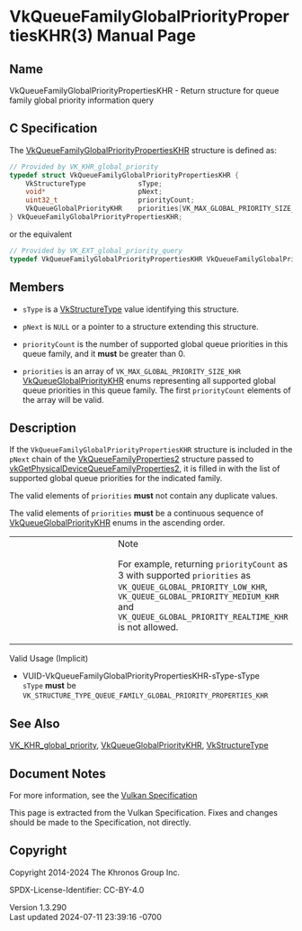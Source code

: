 # VkQueueFamilyGlobalPriorityPropertiesKHR(3) Manual Page

## Name

VkQueueFamilyGlobalPriorityPropertiesKHR - Return structure for queue
family global priority information query



## <a href="#_c_specification" class="anchor"></a>C Specification

The
[VkQueueFamilyGlobalPriorityPropertiesKHR](https://registry.khronos.org/vulkan/specs/1.3-extensions/man/html/VkQueueFamilyGlobalPriorityPropertiesKHR.html)
structure is defined as:

``` c
// Provided by VK_KHR_global_priority
typedef struct VkQueueFamilyGlobalPriorityPropertiesKHR {
    VkStructureType             sType;
    void*                       pNext;
    uint32_t                    priorityCount;
    VkQueueGlobalPriorityKHR    priorities[VK_MAX_GLOBAL_PRIORITY_SIZE_KHR];
} VkQueueFamilyGlobalPriorityPropertiesKHR;
```

or the equivalent

``` c
// Provided by VK_EXT_global_priority_query
typedef VkQueueFamilyGlobalPriorityPropertiesKHR VkQueueFamilyGlobalPriorityPropertiesEXT;
```

## <a href="#_members" class="anchor"></a>Members

- `sType` is a [VkStructureType](https://registry.khronos.org/vulkan/specs/1.3-extensions/man/html/VkStructureType.html) value identifying
  this structure.

- `pNext` is `NULL` or a pointer to a structure extending this
  structure.

- `priorityCount` is the number of supported global queue priorities in
  this queue family, and it **must** be greater than 0.

- `priorities` is an array of `VK_MAX_GLOBAL_PRIORITY_SIZE_KHR`
  [VkQueueGlobalPriorityKHR](https://registry.khronos.org/vulkan/specs/1.3-extensions/man/html/VkQueueGlobalPriorityKHR.html) enums
  representing all supported global queue priorities in this queue
  family. The first `priorityCount` elements of the array will be valid.

## <a href="#_description" class="anchor"></a>Description

If the `VkQueueFamilyGlobalPriorityPropertiesKHR` structure is included
in the `pNext` chain of the
[VkQueueFamilyProperties2](https://registry.khronos.org/vulkan/specs/1.3-extensions/man/html/VkQueueFamilyProperties2.html) structure
passed to
[vkGetPhysicalDeviceQueueFamilyProperties2](https://registry.khronos.org/vulkan/specs/1.3-extensions/man/html/vkGetPhysicalDeviceQueueFamilyProperties2.html),
it is filled in with the list of supported global queue priorities for
the indicated family.

The valid elements of `priorities` **must** not contain any duplicate
values.

The valid elements of `priorities` **must** be a continuous sequence of
[VkQueueGlobalPriorityKHR](https://registry.khronos.org/vulkan/specs/1.3-extensions/man/html/VkQueueGlobalPriorityKHR.html) enums in the
ascending order.

<table>
<colgroup>
<col style="width: 50%" />
<col style="width: 50%" />
</colgroup>
<tbody>
<tr>
<td class="icon"><em></em></td>
<td class="content">Note
<p>For example, returning <code>priorityCount</code> as 3 with supported
<code>priorities</code> as
<code>VK_QUEUE_GLOBAL_PRIORITY_LOW_KHR</code>,
<code>VK_QUEUE_GLOBAL_PRIORITY_MEDIUM_KHR</code> and
<code>VK_QUEUE_GLOBAL_PRIORITY_REALTIME_KHR</code> is not
allowed.</p></td>
</tr>
</tbody>
</table>

Valid Usage (Implicit)

- <a href="#VUID-VkQueueFamilyGlobalPriorityPropertiesKHR-sType-sType"
  id="VUID-VkQueueFamilyGlobalPriorityPropertiesKHR-sType-sType"></a>
  VUID-VkQueueFamilyGlobalPriorityPropertiesKHR-sType-sType  
  `sType` **must** be
  `VK_STRUCTURE_TYPE_QUEUE_FAMILY_GLOBAL_PRIORITY_PROPERTIES_KHR`

## <a href="#_see_also" class="anchor"></a>See Also

[VK_KHR_global_priority](https://registry.khronos.org/vulkan/specs/1.3-extensions/man/html/VK_KHR_global_priority.html),
[VkQueueGlobalPriorityKHR](https://registry.khronos.org/vulkan/specs/1.3-extensions/man/html/VkQueueGlobalPriorityKHR.html),
[VkStructureType](https://registry.khronos.org/vulkan/specs/1.3-extensions/man/html/VkStructureType.html)

## <a href="#_document_notes" class="anchor"></a>Document Notes

For more information, see the <a
href="https://registry.khronos.org/vulkan/specs/1.3-extensions/html/vkspec.html#VkQueueFamilyGlobalPriorityPropertiesKHR"
target="_blank" rel="noopener">Vulkan Specification</a>

This page is extracted from the Vulkan Specification. Fixes and changes
should be made to the Specification, not directly.

## <a href="#_copyright" class="anchor"></a>Copyright

Copyright 2014-2024 The Khronos Group Inc.

SPDX-License-Identifier: CC-BY-4.0

Version 1.3.290  
Last updated 2024-07-11 23:39:16 -0700
